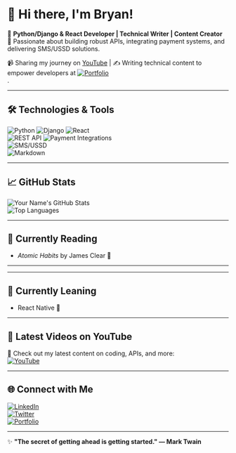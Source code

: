 # 👋 Hi there, I'm Bryan!  

🌟 **Python/Django & React Developer | Technical Writer | Content Creator**  
🚀 Passionate about building robust APIs, integrating payment systems, and delivering SMS/USSD solutions.  

📹 Sharing my journey on [YouTube](https://www.youtube.com/@brian_oginga) | ✍️ Writing technical content to empower developers at [![Portfolio](https://img.shields.io/badge/-Portfolio-blue?style=flat)](https://brianoginga.com)  
 .  

---

## 🛠️ Technologies & Tools  
![Python](https://img.shields.io/badge/-Python-3776AB?style=flat&logo=python&logoColor=white)
![Django](https://img.shields.io/badge/-Django-092E20?style=flat&logo=django&logoColor=white)
![React](https://img.shields.io/badge/-React-61DAFB?style=flat&logo=react&logoColor=black)  
![REST API](https://img.shields.io/badge/-REST%20APIs-6DB33F?style=flat&logo=spring&logoColor=white)
![Payment Integrations](https://img.shields.io/badge/-Payment%20Integrations-0078D4?style=flat&logo=azuredevops&logoColor=white)  
![SMS/USSD](https://img.shields.io/badge/-SMS%2FUSSD-FFDD00?style=flat&logo=twilio&logoColor=black)  
![Markdown](https://img.shields.io/badge/-Markdown-000?style=flat&logo=markdown&logoColor=white)

---

## 📈 GitHub Stats  
![Your Name's GitHub Stats](https://github-readme-stats.vercel.app/api?username=bryan-oginga&show_icons=true&theme=radical)  
![Top Languages](https://github-readme-stats.vercel.app/api/top-langs/?username=bryan-oginga&layout=compact&theme=radical)

---

## 📖 Currently Reading  
- *Atomic Habits* by James Clear 📘  

---

---

## 📖 Currently Leaning  
- React Native 📘  

---

## 🎥 Latest Videos on YouTube  
🌟 Check out my latest content on coding, APIs, and more:  
[![YouTube](https://img.shields.io/badge/-Subscribe-red?style=flat&logo=youtube&logoColor=white)](https://www.youtube.com/@brian_oginga)

---

## 🌐 Connect with Me  
[![LinkedIn](https://img.shields.io/badge/-LinkedIn-0077B5?style=flat&logo=linkedin&logoColor=white)](https://www.linkedin.com/in/brian-oginga-416a41185/)  
[![Twitter](https://img.shields.io/badge/-Twitter-1DA1F2?style=flat&logo=twitter&logoColor=white)](https://x.com/bryan_oginga)  
[![Portfolio](https://img.shields.io/badge/-Portfolio-blue?style=flat)](https://brianoginga.com)  

---

✨ **"The secret of getting ahead is getting started." — Mark Twain**
